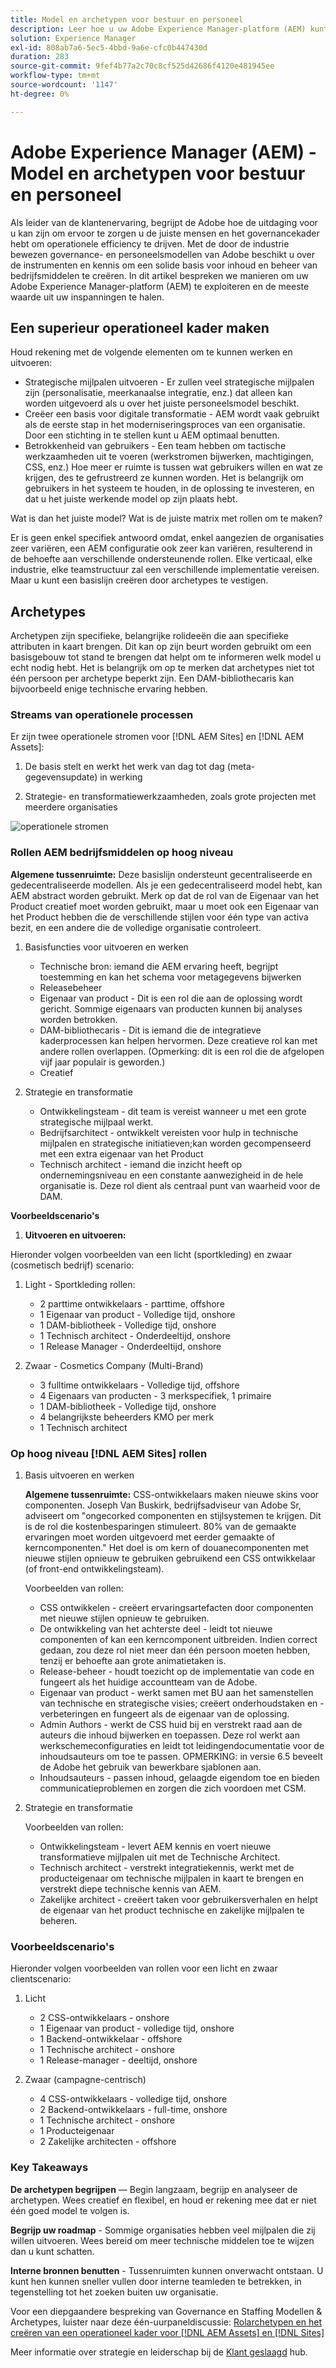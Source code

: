 ```yaml
---
title: Model en archetypen voor bestuur en personeel
description: Leer hoe u uw Adobe Experience Manager-platform (AEM) kunt exploiteren en de meeste waarde van uw inspanningen krijgt.
solution: Experience Manager
exl-id: 808ab7a6-5ec5-4bbd-9a6e-cfc0b447430d
duration: 283
source-git-commit: 9fef4b77a2c70c8cf525d42686f4120e481945ee
workflow-type: tm+mt
source-wordcount: '1147'
ht-degree: 0%

---
```


# Adobe Experience Manager (AEM) - Model en archetypen voor bestuur en personeel

Als leider van de klantenervaring, begrijpt de Adobe hoe de uitdaging voor u kan zijn om ervoor te zorgen u de juiste mensen en het governancekader hebt om operationele efficiency te drijven. Met de door de industrie bewezen governance- en personeelsmodellen van Adobe beschikt u over de instrumenten en kennis om een solide basis voor inhoud en beheer van bedrijfsmiddelen te creëren. In dit artikel bespreken we manieren om uw Adobe Experience Manager-platform (AEM) te exploiteren en de meeste waarde uit uw inspanningen te halen.

## Een superieur operationeel kader maken

Houd rekening met de volgende elementen om te kunnen werken en uitvoeren:

* Strategische mijlpalen uitvoeren - Er zullen veel strategische mijlpalen zijn (personalisatie, meerkanaalse integratie, enz.) dat alleen kan worden uitgevoerd als u over het juiste personeelsmodel beschikt.
* Creëer een basis voor digitale transformatie - AEM wordt vaak gebruikt als de eerste stap in het moderniseringsproces van een organisatie. Door een stichting in te stellen kunt u AEM optimaal benutten.
* Betrokkenheid van gebruikers - Een team hebben om tactische werkzaamheden uit te voeren (werkstromen bijwerken, machtigingen, CSS, enz.) Hoe meer er ruimte is tussen wat gebruikers willen en wat ze krijgen, des te gefrustreerd ze kunnen worden. Het is belangrijk om gebruikers in het systeem te houden, in de oplossing te investeren, en dat u het juiste werkende model op zijn plaats hebt.

Wat is dan het juiste model? Wat is de juiste matrix met rollen om te maken?

Er is geen enkel specifiek antwoord omdat, enkel aangezien de organisaties zeer variëren, een AEM configuratie ook zeer kan variëren, resulterend in de behoefte aan verschillende ondersteunende rollen. Elke verticaal, elke industrie, elke teamstructuur zal een verschillende implementatie vereisen. Maar u kunt een basislijn creëren door archetypes te vestigen.

## Archetypes

Archetypen zijn specifieke, belangrijke rolideeën die aan specifieke attributen in kaart brengen. Dit kan op zijn beurt worden gebruikt om een basisgebouw tot stand te brengen dat helpt om te informeren welk model u echt nodig hebt. Het is belangrijk om op te merken dat archetypes niet tot één persoon per archetype beperkt zijn. Een DAM-bibliothecaris kan bijvoorbeeld enige technische ervaring hebben.

### Streams van operationele processen

Er zijn twee operationele stromen voor [!DNL AEM Sites] en [!DNL AEM Assets]:

1. De basis stelt en werkt het werk van dag tot dag (meta-gegevensupdate) in werking

1. Strategie- en transformatiewerkzaamheden, zoals grote projecten met meerdere organisaties

![operationele stromen](assets/streams-of-operationalization.png)

### Rollen AEM bedrijfsmiddelen op hoog niveau

**Algemene tussenruimte:** Deze basislijn ondersteunt gecentraliseerde en gedecentraliseerde modellen. Als je een gedecentraliseerd model hebt, kan AEM abstract worden gebruikt. Merk op dat de rol van de Eigenaar van het Product creatief moet worden gebruikt, maar u moet ook een Eigenaar van het Product hebben die de verschillende stijlen voor één type van activa bezit, en een andere die de volledige organisatie controleert.

1. Basisfuncties voor uitvoeren en werken

   * Technische bron: iemand die AEM ervaring heeft, begrijpt toestemming en kan het schema voor metagegevens bijwerken
   * Releasebeheer
   * Eigenaar van product - Dit is een rol die aan de oplossing wordt gericht. Sommige eigenaars van producten kunnen bij analyses worden betrokken.
   * DAM-bibliothecaris - Dit is iemand die de integratieve kaderprocessen kan helpen hervormen. Deze creatieve rol kan met andere rollen overlappen. (Opmerking: dit is een rol die de afgelopen vijf jaar populair is geworden.)
   * Creatief

1. Strategie en transformatie

   * Ontwikkelingsteam - dit team is vereist wanneer u met een grote strategische mijlpaal werkt.
   * Bedrijfsarchitect - ontwikkelt vereisten voor hulp in technische mijlpalen en strategische initiatieven;kan worden gecompenseerd met een extra eigenaar van het Product
   * Technisch architect - iemand die inzicht heeft op ondernemingsniveau en een constante aanwezigheid in de hele organisatie is. Deze rol dient als centraal punt van waarheid voor de DAM.

**Voorbeeldscenario&#39;s**

1. **Uitvoeren en uitvoeren:**

Hieronder volgen voorbeelden van een licht (sportkleding) en zwaar (cosmetisch bedrijf) scenario:

1. Light - Sportkleding rollen:

   * 2 parttime ontwikkelaars - parttime, offshore
   * 1 Eigenaar van product - Volledige tijd, onshore
   * 1 DAM-bibliotheek - Volledige tijd, onshore
   * 1 Technisch architect - Onderdeeltijd, onshore
   * 1 Release Manager - Onderdeeltijd, onshore

1. Zwaar - Cosmetics Company (Multi-Brand)

   * 3 fulltime ontwikkelaars - Volledige tijd, offshore
   * 4 Eigenaars van producten - 3 merkspecifiek, 1 primaire
   * 1 DAM-bibliotheek - Volledige tijd, onshore
   * 4 belangrijkste beheerders KMO per merk
   * 1 Technisch architect

### Op hoog niveau [!DNL AEM Sites] rollen

1. Basis uitvoeren en werken

   **Algemene tussenruimte:** CSS-ontwikkelaars maken nieuwe skins voor componenten. Joseph Van Buskirk, bedrijfsadviseur van Adobe Sr, adviseert om &quot;ongecorked componenten en stijlsystemen te krijgen. Dit is de rol die kostenbesparingen stimuleert. 80% van de gemaakte ervaringen moet worden uitgevoerd met eerder gemaakte of kerncomponenten.&quot; Het doel is om kern of douanecomponenten met nieuwe stijlen opnieuw te gebruiken gebruikend een CSS ontwikkelaar (of front-end ontwikkelingsteam).

   Voorbeelden van rollen:

   * CSS ontwikkelen - creëert ervaringsartefacten door componenten met nieuwe stijlen opnieuw te gebruiken.
   * De ontwikkeling van het achterste deel - leidt tot nieuwe componenten of kan een kerncomponent uitbreiden. Indien correct gedaan, zou deze rol niet meer dan één persoon moeten hebben, tenzij er behoefte aan grote animatietaken is.
   * Release-beheer - houdt toezicht op de implementatie van code en fungeert als het huidige accountteam van de Adobe.
   * Eigenaar van product - werkt samen met BU aan het samenstellen van technische en strategische visies; creëert onderhoudstaken en -verbeteringen en fungeert als de eigenaar van de oplossing.
   * Admin Authors - werkt de CSS huid bij en verstrekt raad aan de auteurs die inhoud bijwerken en toepassen. Deze rol werkt aan werkschemeconfiguraties en leidt tot leidingendocumentatie voor de inhoudsauteurs om toe te passen. OPMERKING: in versie 6.5 beveelt de Adobe het gebruik van bewerkbare sjablonen aan.
   * Inhoudsauteurs - passen inhoud, gelaagde eigendom toe en bieden communicatieproblemen en zorgen die zich voordoen met CSM.

1. Strategie en transformatie

   Voorbeelden van rollen:

   * Ontwikkelingsteam - levert AEM kennis en voert nieuwe transformatieve mijlpalen uit met de Technische Architect.
   * Technisch architect - verstrekt integratiekennis, werkt met de producteigenaar om technische mijlpalen in kaart te brengen en verstrekt diepe technische kennis van AEM.
   * Zakelijke architect - creëert taken voor gebruikersverhalen en helpt de eigenaar van het product technische en zakelijke mijlpalen te beheren.

### Voorbeeldscenario&#39;s

Hieronder volgen voorbeelden van rollen voor een licht en zwaar clientscenario:

1. Licht

   * 2 CSS-ontwikkelaars - onshore
   * 1 Eigenaar van product - volledige tijd, onshore
   * 1 Backend-ontwikkelaar - offshore
   * 1 Technische architect - onshore
   * 1 Release-manager - deeltijd, onshore

1. Zwaar (campagne-centrisch)

   * 4 CSS-ontwikkelaars - volledige tijd, onshore
   * 2 Backend-ontwikkelaars - full-time, onshore
   * 1 Technische architect - onshore
   * 1 Producteigenaar
   * 2 Zakelijke architecten - offshore

### Key Takeaways

**De archetypen begrijpen** — Begin langzaam, begrijp en analyseer de archetypen. Wees creatief en flexibel, en houd er rekening mee dat er niet één goed model te volgen is.

**Begrijp uw roadmap** - Sommige organisaties hebben veel mijlpalen die zij willen uitvoeren. Wees bereid om meer technische middelen toe te wijzen dan u kunt schatten.

**Interne bronnen benutten** - Tussenruimten kunnen onverwacht ontstaan. U kunt hen kunnen sneller vullen door interne teamleden te betrekken, in tegenstelling tot het zoeken buiten uw organisatie.

Voor een diepgaandere bespreking van Governance en Staffing Modellen &amp; Archetypes, luister naar deze één-uurpaneldiscussie: [Rolarchetypen en het creëren van een operationeel kader voor [!DNL AEM Assets] en [!DNL Sites]](https://adobecustomersuccess.adobeconnect.com/p8ml5nmy0758mp4/)

Meer informatie over strategie en leiderschap bij de [Klant geslaagd](https://experienceleague.adobe.com/docs/customer-success/customer-success/overview.html) hub.
